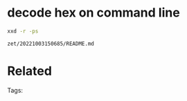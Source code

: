 # decode hex on command line
```bash
xxd -r -ps
```

` zet/20221003150685/README.md `

# Related


Tags:

    
